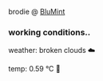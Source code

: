brodie @ [BluMint](https://www.linkedin.com/company/blumint-io/)

<!--weather_start-->
### working conditions..

weather: broken clouds ☁️

temp: 0.59 °C 🧥

<!--weather_end-->
